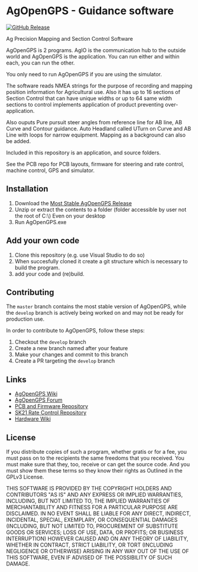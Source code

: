 # AgOpenGPS - Guidance software

[![GitHub Release](https://img.shields.io/github/v/release/agopengps-official/AgOpenGPS)](https://github.com/agopengps-official/AgOpenGPS/releases/latest)

Ag Precision Mapping and Section Control Software

AgOpenGPS is 2 programs. AgIO is the communication hub to the outside world and AgOpenGPS is the 
application. You can run either and within each, you can run the other.

You only need to run AgOpenGPS if you are using the simulator.

The software reads NMEA strings for the purpose of recording and mapping position information 
for Agricultural use. Also it has up to 16 sections of Section Control that can have unique widths 
or up to 64 same width sections to control implements application of product preventing 
over-application.

Also ouputs Pure pursuit steer angles from reference line for AB line, AB Curve and Contour guidance. 
Auto Headland called UTurn on Curve and AB Line with loops for narrow equipment. 
Mapping as a background can also be added.

Included in this repository is an application, and source folders. 

See the PCB repo for PCB layouts, firmware for steering and rate control, machine control, GPS and simulator. 

## Installation

1. Download the [Most Stable AgOpenGPS Release](https://github.com/agopengps-official/AgOpenGPS/releases)
2. Unzip or extract the contents to a folder (folder accessible by user not the root of C:\\)
Even on your desktop
3. Run AgOpenGPS.exe

## Add your own code

1. Clone this repository (e.g. use Visual Studio to do so)
2. When succesfully cloned it create a git structure which is necessary to build the program.
3. add your code and (re)build.

## Contributing

The `master` branch contains the most stable version of AgOpenGPS, while the `develop` branch
is actively being worked on and may not be ready for production use.

In order to contribute to AgOpenGPS, follow these steps:

1. Checkout the `develop` branch
2. Create a new branch named after your feature
3. Make your changes and commit to this branch
4. Create a PR targeting the `develop` branch

## Links

- [AgOpenGPS Wiki](https://github.com/agopengps-official/AgOpenGPS/wiki)
- [AgOpenGPS Forum](https://discourse.agopengps.com/)
- [PCB and Firmware Repository](https://github.com/agopengps-official/Boards)
- [SK21 Rate Control Repository](https://github.com/agopengps-official/Rate_Control)
- [Hardware Wiki](https://github.com/agopengps-official/Boards/wiki)

## License

If you distribute copies of such a program, whether
gratis or for a fee, you must pass on to the recipients the same
freedoms that you received.  You must make sure that they, too, receive
or can get the source code.  And you must show them these terms so they
know their rights as Outlined in the GPLv3 License.

THIS SOFTWARE IS PROVIDED BY THE COPYRIGHT HOLDERS AND CONTRIBUTORS "AS IS" AND ANY EXPRESS OR IMPLIED WARRANTIES, INCLUDING, BUT NOT LIMITED TO, THE IMPLIED WARRANTIES OF MERCHANTABILITY AND FITNESS FOR A PARTICULAR PURPOSE ARE DISCLAIMED.
IN NO EVENT SHALL <COPYRIGHT HOLDER> BE LIABLE FOR ANY DIRECT, INDIRECT, INCIDENTAL, SPECIAL, EXEMPLARY, OR CONSEQUENTIAL DAMAGES (INCLUDING, BUT NOT LIMITED TO, PROCUREMENT OF SUBSTITUTE GOODS OR SERVICES;
LOSS OF USE, DATA, OR PROFITS; OR BUSINESS INTERRUPTION) HOWEVER CAUSED AND ON ANY THEORY OF LIABILITY, WHETHER IN CONTRACT, STRICT LIABILITY, OR TORT (INCLUDING NEGLIGENCE OR OTHERWISE) ARISING IN ANY WAY OUT OF THE USE OF THIS SOFTWARE, EVEN IF ADVISED OF THE POSSIBILITY OF SUCH DAMAGE.
